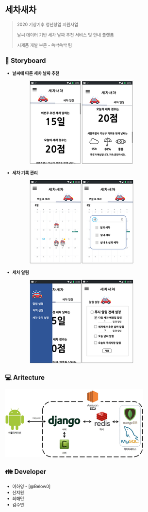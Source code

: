 # 세차새차

> 2020 기상기후 청년창업 지원사업
>
> 날씨 데이터 기반 세차 날짜 추천 서비스 및 안내 플랫폼
>
> 시제품 개발 부문 - 쓱싹쓱싹 팀



## :book: Storyboard

+ **날씨에 따른 세차 날짜 추천**

  

<p align="center"><img src="/img/story-01.png"></p>



+ **세차 기록 관리**

  

<p align="center"><img src="/img/story-02.png"></p>



+ **세차 알림**

  

<p align="center"><img src="/img/story-03.png"></p>



## :computer: Aritecture

<img src="./img/architecture.jpg" width=90%>



## :family: Developer 

+ 이하영 - [@Below0]
+ 신지원
+ 최해민
+ 김수연
